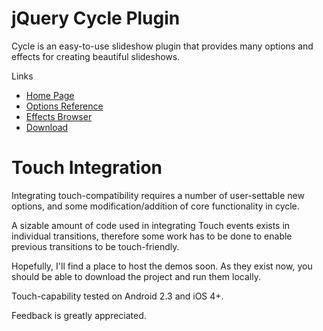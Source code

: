 jQuery Cycle Plugin
===================

Cycle is an easy-to-use slideshow plugin that provides many options and effects for creating beautiful slideshows.

Links

* [Home Page](http://jquery.malsup.com/cycle/)
* [Options Reference](http://jquery.malsup.com/cycle/options.html)
* [Effects Browser](http://jquery.malsup.com/cycle/browser.html)
* [Download](http://jquery.malsup.com/cycle/download.html)


Touch Integration
===================

Integrating touch-compatibility requires a number of user-settable new options, and some modification/addition of core functionality in cycle.

A sizable amount of code used in integrating Touch events exists in individual transitions, therefore some work has to be done to enable previous transitions to be touch-friendly.

Hopefully, I'll find a place to host the demos soon. As they exist now, you should be able to download the project and run them locally.

Touch-capability tested on Android 2.3 and iOS 4+.

Feedback is greatly appreciated.
